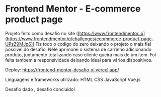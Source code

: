 # Frontend Mentor - E-commerce product page
Projeto feito como desafio no site ([https://www.frontendmentor.io](https://www.frontendmentor.io/challenges/ecommerce-product-page-UPsZ9MJp6))
Fiz todo o codigo do zero deixando o projeto o mais fiel possivel do desafio.
Nele aprimorei o sistema de carrinho adicionando produto, juntamento totalizando caso cliente queira mais de um item.
Foi feita tambem a responsividade deixando ideal para vários dispositivos.

Deploy: https://frontend-mentor-desafio-xi.vercel.app/

Linguagens e frameworks utilizado:
HTML
CSS
JavaScript
Vue.js



Desafio dado , desafio concluido!
